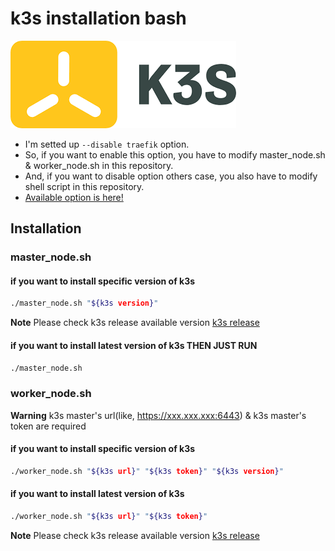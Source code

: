 # k3s installation bash
![k3s](k3s.png)
- I'm setted up `--disable traefik` option.
- So, if you want to enable this option, you have to modify master_node.sh & worker_node.sh in this repository.
- And, if you want to disable option others case, you also have to modify shell script in this repository.
- [Available option is here!](https://docs.k3s.io/installation)

## Installation
### master_node.sh
#### if you want to install specific version of k3s
```bash
./master_node.sh "${k3s version}"
```
**Note**
Please check k3s release available version 
[k3s release](https://github.com/k3s-io/k3s/releases)

#### if you want to install latest version of k3s THEN JUST RUN
```bash
./master_node.sh
```

### worker_node.sh
**Warning**
k3s master's url(like, https://xxx.xxx.xxx:6443) & k3s master's token are required 

#### if you want to install specific version of k3s
```bash
./worker_node.sh "${k3s url}" "${k3s token}" "${k3s version}"
```

#### if you want to install latest version of k3s
```bash
./worker_node.sh "${k3s url}" "${k3s token}"
```
**Note**
Please check k3s release available version 
[k3s release](https://github.com/k3s-io/k3s/releases)
